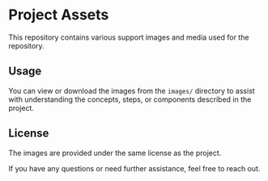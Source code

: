 # Project Assets

This repository contains various support images and media used for the repository.

## Usage

You can view or download the images from the `images/` directory to assist with understanding the concepts, steps, or components described in the project.

## License

The images are provided under the same license as the project.


If you have any questions or need further assistance, feel free to reach out.
